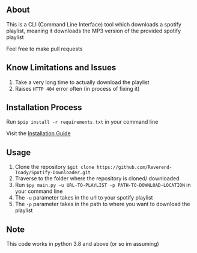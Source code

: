 ## About 


This is a CLI (Command Line Interface) tool which downloads a spotify playlist,
meaning it downloads the MP3 version of the provided spotify playlist

Feel free to make pull requests


## Know Limitations and Issues


1. Take a very long time to actually download the playlist
3. Raises `HTTP 404` error often (in process of fixing it)


## Installation Process


Run `$pip install -r requirements.txt` in your command line


Visit the [Installation Guide](https://github.com/Reverend-Toady/Spotify-Downloader/blob/main/INSTALLATION.md) 


## Usage


1. Clone the repository `$git clone https://github.com/Reverend-Toady/Spotify-Downloader.git`
2. Traverse to the folder where the repository is cloned/ downloaded
3. Run `$py main.py -u URL-TO-PLAYLIST -p PATH-TO-DOWNLOAD-LOCATION` in your command line
4. The `-u` parameter takes in the url to your spotify playlist
5. The `-p` parameter takes in the path to where you want to download the playlist


## Note


This code works in python 3.8 and above (or so im assuming)
